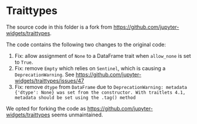 # Traittypes

The source code in this folder is a fork from https://github.com/jupyter-widgets/traittypes.

The code contains the following two changes to the original code:
1. Fix: allow assignment of `None` to a DataFrame trait when `allow_none` is set to `True`.
2. Fix: remove `Empty` which relies on `Sentinel`, which is causing a `DeprecationWarning`. See https://github.com/jupyter-widgets/traittypes/issues/47
3. Fix: remove `dtype` from `DataFrame` due to `DeprecationWarning: metadata {'dtype': None} was set from the constructor. With traitlets 4.1, metadata should be set using the .tag() method`

We opted for forking the code as https://github.com/jupyter-widgets/traittypes seems unmaintained.
